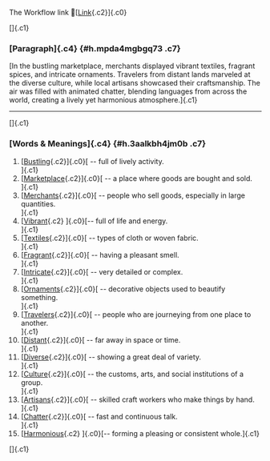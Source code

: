 The Workflow link
👏[[Link](https://www.google.com/url?q=http://www.google.com&sa=D&source=editors&ust=1756423250047601&usg=AOvVaw0nhhNowxAwi9WJI73T81XP){.c2}]{.c0}

[]{.c1}

### [Paragraph]{.c4} {#h.mpda4mgbgq73 .c7}

[In the bustling marketplace, merchants displayed vibrant textiles,
fragrant spices, and intricate ornaments. Travelers from distant lands
marveled at the diverse culture, while local artisans showcased their
craftsmanship. The air was filled with animated chatter, blending
languages from across the world, creating a lively yet harmonious
atmosphere.]{.c1}

------------------------------------------------------------------------

[]{.c1}

### [Words & Meanings]{.c4} {#h.3aalkbh4jm0b .c7}

1.  [[Bustling](https://www.google.com/url?q=http://www.google.com&sa=D&source=editors&ust=1756423250049026&usg=AOvVaw3Fzgvj45E8pLPvyn4jf5nc){.c2}]{.c0}[ --
    full of lively activity.\
    ]{.c1}
2.  [[Marketplace](https://www.google.com/url?q=http://www.google.com&sa=D&source=editors&ust=1756423250049301&usg=AOvVaw0xvyZRU451yMigXJNwYBig){.c2}]{.c0}[ --
    a place where goods are bought and sold.\
    ]{.c1}
3.  [[Merchants](https://www.google.com/url?q=http://www.google.com&sa=D&source=editors&ust=1756423250049561&usg=AOvVaw0jXn_7ebkItdZ_Md36LMiq){.c2}]{.c0}[ --
    people who sell goods, especially in large quantities.\
    ]{.c1}
4.  [[Vibrant](https://www.google.com/url?q=http://www.google.com&sa=D&source=editors&ust=1756423250049821&usg=AOvVaw3VkOAqV3jCEw20hKkLvCFA){.c2}
    ]{.c0}[-- full of life and energy.\
    ]{.c1}
5.  [[Textiles](https://www.google.com/url?q=http://www.google.com&sa=D&source=editors&ust=1756423250050005&usg=AOvVaw1hilyMeMtfIUoerOd7sb6X){.c2}]{.c0}[ --
    types of cloth or woven fabric.\
    ]{.c1}
6.  [[Fragrant](https://www.google.com/url?q=http://www.google.com&sa=D&source=editors&ust=1756423250050222&usg=AOvVaw3w0S7eCspnSUshacanHQl0){.c2}]{.c0}[ --
    having a pleasant smell.\
    ]{.c1}
7.  [[Intricate](https://www.google.com/url?q=http://www.google.com&sa=D&source=editors&ust=1756423250050411&usg=AOvVaw3EH8CvbwR_0W3oT2fakXmj){.c2}]{.c0}[ --
    very detailed or complex.\
    ]{.c1}
8.  [[Ornaments](https://www.google.com/url?q=http://www.google.com&sa=D&source=editors&ust=1756423250050661&usg=AOvVaw36nHQrRpUvOOxkfgNBsqWG){.c2}]{.c0}[ --
    decorative objects used to beautify something.\
    ]{.c1}
9.  [[Travelers](https://www.google.com/url?q=http://www.google.com&sa=D&source=editors&ust=1756423250050940&usg=AOvVaw3JbcB9Gy3qAh4xqDNGrzq_){.c2}]{.c0}[ --
    people who are journeying from one place to another.\
    ]{.c1}
10. [[Distant](https://www.google.com/url?q=http://www.google.com&sa=D&source=editors&ust=1756423250051197&usg=AOvVaw02JNWYN4-OzBdTY53hASw5){.c2}]{.c0}[ --
    far away in space or time.\
    ]{.c1}
11. [[Diverse](https://www.google.com/url?q=http://www.google.com&sa=D&source=editors&ust=1756423250051396&usg=AOvVaw0HnDO3ueBtKsxBHCNYp1Ei){.c2}]{.c0}[ --
    showing a great deal of variety.\
    ]{.c1}
12. [[Culture](https://www.google.com/url?q=http://www.google.com&sa=D&source=editors&ust=1756423250051639&usg=AOvVaw3h79a4GEIqrcFMcaqO04Yj){.c2}]{.c0}[ --
    the customs, arts, and social institutions of a group.\
    ]{.c1}
13. [[Artisans](https://www.google.com/url?q=http://www.google.com&sa=D&source=editors&ust=1756423250051911&usg=AOvVaw2kcUQKdwu5j-_zB7e_tpnU){.c2}]{.c0}[ --
    skilled craft workers who make things by hand.\
    ]{.c1}
14. [[Chatter](https://www.google.com/url?q=http://www.google.com&sa=D&source=editors&ust=1756423250052183&usg=AOvVaw2bavRsH1Cmqejim1uG58sW){.c2}]{.c0}[ --
    fast and continuous talk.\
    ]{.c1}
15. [[Harmonious](https://www.google.com/url?q=http://www.google.com&sa=D&source=editors&ust=1756423250052411&usg=AOvVaw3pjJAbcjJ0JUy-yppk9MAI){.c2}
    ]{.c0}[-- forming a pleasing or consistent whole.]{.c1}

[]{.c1}
